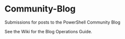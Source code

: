 # Community-Blog
Submissions for posts to the PowerShell Community Blog

See the Wiki for the Blog Operations Guide.